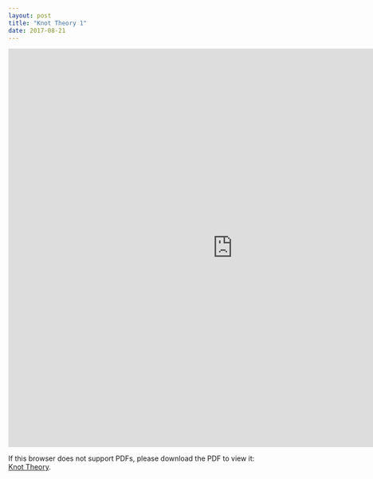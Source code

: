 ```yaml
---
layout: post
title: "Knot Theory 1"
date: 2017-08-21
---
```

<iframe width='900' height='800' src='http://billchuang.com/files/0821017.pdf' frameborder='0' allowfullscreen></iframe>


<p>If this browser does not support PDFs, please download the PDF to view it: <a href="http://billchuang.com/files/08212017.pdf" target="_blank">Knot Theory</a>.</p>